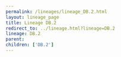 ```yaml
---
permalink: /lineages/lineage_DB.2.html
layout: lineage_page
title: Lineage DB.2
redirect_to: ../lineage.html?lineage=DB.2
lineage: DB.2
parent: 
children: ['DB.2']
---
```

